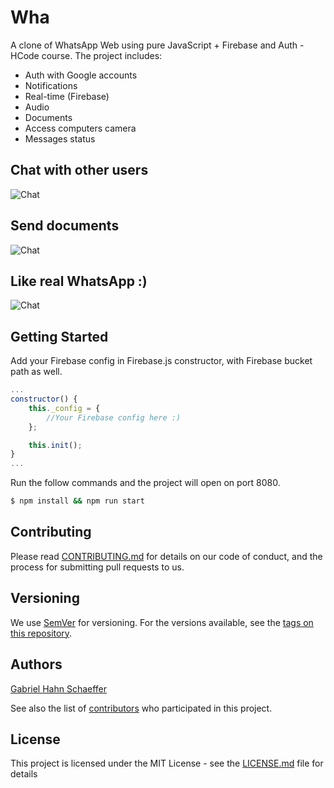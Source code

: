# Wha

A clone of WhatsApp Web using pure JavaScript + Firebase and Auth - HCode course.
The project includes:

- Auth with Google accounts
- Notifications
- Real-time (Firebase)
- Audio
- Documents
- Access computers camera
- Messages status

## Chat with other users

![Chat](examples/InitialChat.gif)

## Send documents
![Chat](examples/Document.gif)

## Like real WhatsApp :)
![Chat](examples/Emotion.gif)

## Getting Started

Add your Firebase config in Firebase.js constructor, with Firebase bucket path as well.

```jsx
...
constructor() {
    this._config = {
        //Your Firebase config here :)
    };

    this.init();
}
...
```
Run the follow commands and the project will open on port 8080.

```sh
$ npm install && npm run start
```

## Contributing

Please read [CONTRIBUTING.md](https://gist.github.com/PurpleBooth/b24679402957c63ec426) for details on our code of conduct, and the process for submitting pull requests to us.

## Versioning

We use [SemVer](http://semver.org/) for versioning. For the versions available, see the [tags on this repository](https://github.com/your/project/tags).

## Authors

[Gabriel Hahn Schaeffer](https://github.com/gabriel-hahn/)

See also the list of [contributors](https://github.com/gabriel-hahn/spotify-wrapper/contributors) who participated in this project.

## License

This project is licensed under the MIT License - see the [LICENSE.md](LICENSE.md) file for details
